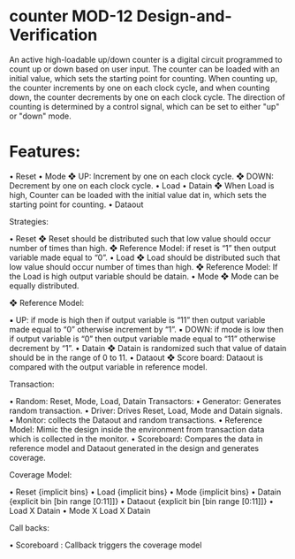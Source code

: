 # counter MOD-12 Design-and-Verification
An active high-loadable up/down counter is a digital circuit programmed to count up or down based
on user input. The counter can be loaded with an initial value, which sets the starting point for
counting.
When counting up, the counter increments by one on each clock cycle, and when counting down, the
counter decrements by one on each clock cycle. The direction of counting is determined by a control
signal, which can be set to either "up" or "down" mode.


 # Features:
• Reset
• Mode
 ❖ UP: Increment by one on each clock cycle.
 ❖ DOWN: Decrement by one on each clock cycle.
• Load
• Datain
 ❖ When Load is high, Counter can be loaded with the initial value dat in, which sets the
starting point for counting.
• Dataout

Strategies:

• Reset
 ❖ Reset should be distributed such that low value should occur number of times than high.
 ❖ Reference Model: if reset is “1” then output variable made equal to “0”.
• Load
 ❖ Load should be distributed such that low value should occur number of times than high.
 ❖ Reference Model: If the Load is high output variable should be datain.
• Mode
 ❖ Mode can be equally distributed.

 ❖ Reference Model:
 
 ▪ UP: if mode is high then if output variable is “11” then output variable made equal to
“0” otherwise increment by “1”.
 ▪ DOWN: if mode is low then if output variable is “0” then output variable made equal to
“11” otherwise decrement by “1”.
• Datain
 ❖ Datain is randomized such that value of datain should be in the range of 0 to 11.
• Dataout
 ❖ Score board: Dataout is compared with the output variable in reference model.

Transaction:

• Random: Reset, Mode, Load, Datain 
Transactors:
• Generator: Generates random transaction.
• Driver: Drives Reset, Load, Mode and Datain signals.
• Monitor: collects the Dataout and random transactions.
• Reference Model: Mimic the design inside the environment from transaction data which is
collected in the monitor.
• Scoreboard: Compares the data in reference model and Dataout generated in the design and
generates coverage.

Coverage Model:

• Reset {implicit bins}
• Load {implicit bins}
• Mode {implicit bins}
• Datain {explicit bin [bin range [0:11]]}
• Dataout {explicit bin [bin range [0:11]]}
• Load X Datain
• Mode X Load X Datain

Call backs:

• Scoreboard : Callback triggers the coverage model
